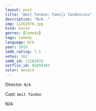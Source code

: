 ```yaml
---
layout: post
title: "Amit Tandon: Family Tandoncies"
description: "N/A.."
img: 11262978.jpg
kind: movie
genres: [Comedy]
tags: Comedy 
language: N/A
year: 2019
imdb_rating: 7.1
votes: 162
imdb_id: 11262978
netflix_id: 81094382
color: 4ecdc4
---
```

Director: `N/A`  

Cast: `Amit Tandon` 

N/A